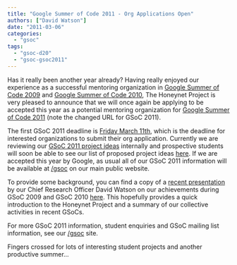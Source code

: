 ```yaml
---
title: "Google Summer of Code 2011 - Org Applications Open"
authors: ["David Watson"]
date: "2011-03-06"
categories: 
  - "gsoc"
tags: 
  - "gsoc-d20"
  - "gsoc-gsoc2011"
---
```


Has it really been another year already? Having really enjoyed our experience as a successful mentoring organization in [Google Summer of Code 2009](/gsoc2009) and [Google Summer of Code 2010](/gsoc2010), The Honeynet Project is very pleased to announce that we will once again be applying to be accepted this year as a potential mentoring organization for [Google Summer of Code 2011](http://www.google-melange.com/) (note the changed URL for GSoC 2011).  
  
The first GSoC 2011 deadline is [Friday March 11th](http://www.google-melange.com/document/show/gsoc_program/google/gsoc2011/timeline), which is the deadline for interested organizations to submit their org application. Currently we are reviewing our [GSoC 2011 project ideas](/gsoc/ideas) internally and prospective students will soon be able to see our list of proposed project ideas [here](/gsoc/ideas). If we are accepted this year by Google, as usual all of our GSoC 2011 information will be available at [/gsoc](/gsoc) on our main public website.  
  
To provide some background, you can find a copy of a [recent presentation](https://www3.honeynet.org/wp-content/uploads/attachments/GSoC-2009-2010_Honeynet_Project_David_Watson.pdf) by our Chief Research Officer David Watson on our achievements during GSoC 2009 and GSoC 2010 [here](https://www3.honeynet.org/wp-content/uploads/attachments/GSoC-2009-2010_Honeynet_Project_David_Watson.pdf). This hopefully provides a quick introduction to the Honeynet Project and a summary of our collective activities in recent GSoCs.  
  
For more GSoC 2011 information, student enquiries and GSoC mailing list information, see our [/gsoc](/gsoc) site.  
  
Fingers crossed for lots of interesting student projects and another productive summer...
